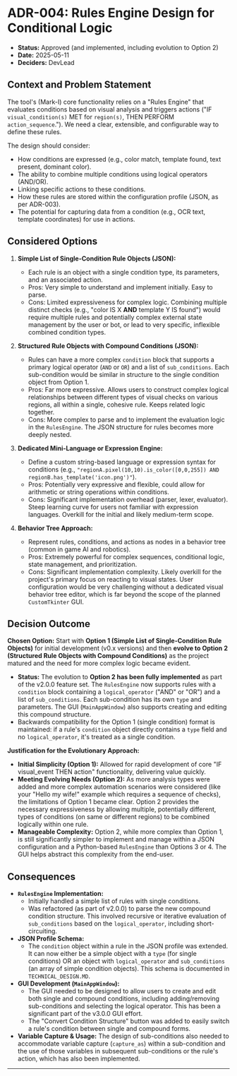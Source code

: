 # ADR-004: Rules Engine Design for Conditional Logic

*   **Status:** Approved (and implemented, including evolution to Option 2)
*   **Date:** 2025-05-11
*   **Deciders:** DevLead

## Context and Problem Statement

The tool's (Mark-I) core functionality relies on a "Rules Engine" that evaluates conditions based on visual analysis and triggers actions ("IF `visual_condition(s)` MET for `region(s)`, THEN PERFORM `action_sequence`."). We need a clear, extensible, and configurable way to define these rules.

The design should consider:
*   How conditions are expressed (e.g., color match, template found, text present, dominant color).
*   The ability to combine multiple conditions using logical operators (AND/OR).
*   Linking specific actions to these conditions.
*   How these rules are stored within the configuration profile (JSON, as per ADR-003).
*   The potential for capturing data from a condition (e.g., OCR text, template coordinates) for use in actions.

## Considered Options

1.  **Simple List of Single-Condition Rule Objects (JSON):**
    *   Each rule is an object with a single condition type, its parameters, and an associated action.
    *   Pros: Very simple to understand and implement initially. Easy to parse.
    *   Cons: Limited expressiveness for complex logic. Combining multiple distinct checks (e.g., "color IS X **AND** template Y IS found") would require multiple rules and potentially complex external state management by the user or bot, or lead to very specific, inflexible combined condition types.

2.  **Structured Rule Objects with Compound Conditions (JSON):**
    *   Rules can have a more complex `condition` block that supports a primary logical operator (`AND` or `OR`) and a list of `sub_conditions`. Each sub-condition would be similar in structure to the single condition object from Option 1.
    *   Pros: Far more expressive. Allows users to construct complex logical relationships between different types of visual checks on various regions, all within a single, cohesive rule. Keeps related logic together.
    *   Cons: More complex to parse and to implement the evaluation logic in the `RulesEngine`. The JSON structure for rules becomes more deeply nested.

3.  **Dedicated Mini-Language or Expression Engine:**
    *   Define a custom string-based language or expression syntax for conditions (e.g., `"regionA.pixel(10,10).is_color([0,0,255]) AND regionB.has_template('icon.png')"`).
    *   Pros: Potentially very expressive and flexible, could allow for arithmetic or string operations within conditions.
    *   Cons: Significant implementation overhead (parser, lexer, evaluator). Steep learning curve for users not familiar with expression languages. Overkill for the initial and likely medium-term scope.

4.  **Behavior Tree Approach:**
    *   Represent rules, conditions, and actions as nodes in a behavior tree (common in game AI and robotics).
    *   Pros: Extremely powerful for complex sequences, conditional logic, state management, and prioritization.
    *   Cons: Significant implementation complexity. Likely overkill for the project's primary focus on reacting to visual states. User configuration would be very challenging without a dedicated visual behavior tree editor, which is far beyond the scope of the planned `CustomTkinter` GUI.

## Decision Outcome

**Chosen Option:** Start with **Option 1 (Simple List of Single-Condition Rule Objects)** for initial development (v0.x versions) and then **evolve to Option 2 (Structured Rule Objects with Compound Conditions)** as the project matured and the need for more complex logic became evident.

*   **Status:** The evolution to **Option 2 has been fully implemented** as part of the v2.0.0 feature set. The `RulesEngine` now supports rules with a `condition` block containing a `logical_operator` ("AND" or "OR") and a list of `sub_conditions`. Each sub-condition has its own `type` and parameters. The GUI (`MainAppWindow`) also supports creating and editing this compound structure.
*   Backwards compatibility for the Option 1 (single condition) format is maintained: if a rule's `condition` object directly contains a `type` field and no `logical_operator`, it's treated as a single condition.

**Justification for the Evolutionary Approach:**
*   **Initial Simplicity (Option 1):** Allowed for rapid development of core "IF visual_event THEN action" functionality, delivering value quickly.
*   **Meeting Evolving Needs (Option 2):** As more analysis types were added and more complex automation scenarios were considered (like your "Hello my wife!" example which requires a sequence of checks), the limitations of Option 1 became clear. Option 2 provides the necessary expressiveness by allowing multiple, potentially different, types of conditions (on same or different regions) to be combined logically within one rule.
*   **Manageable Complexity:** Option 2, while more complex than Option 1, is still significantly simpler to implement and manage within a JSON configuration and a Python-based `RulesEngine` than Options 3 or 4. The GUI helps abstract this complexity from the end-user.

## Consequences

*   **`RulesEngine` Implementation:**
    *   Initially handled a simple list of rules with single conditions.
    *   Was refactored (as part of v2.0.0) to parse the new compound condition structure. This involved recursive or iterative evaluation of `sub_conditions` based on the `logical_operator`, including short-circuiting.
*   **JSON Profile Schema:**
    *   The `condition` object within a rule in the JSON profile was extended. It can now either be a simple object with a `type` (for single conditions) OR an object with `logical_operator` and `sub_conditions` (an array of simple condition objects). This schema is documented in `TECHNICAL_DESIGN.MD`.
*   **GUI Development (`MainAppWindow`):**
    *   The GUI needed to be designed to allow users to create and edit both single and compound conditions, including adding/removing sub-conditions and selecting the logical operator. This has been a significant part of the v3.0.0 GUI effort.
    *   The "Convert Condition Structure" button was added to easily switch a rule's condition between single and compound forms.
*   **Variable Capture & Usage:** The design of sub-conditions also needed to accommodate variable capture (`capture_as`) within a sub-condition and the use of those variables in subsequent sub-conditions or the rule's action, which has also been implemented.

---